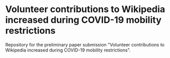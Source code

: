 # Volunteer contributions to Wikipedia increased during COVID-19 mobility restrictions
Repository for the preliminary paper submission "Volunteer contributions to Wikipedia increased during COVID-19 mobility restrictions".
